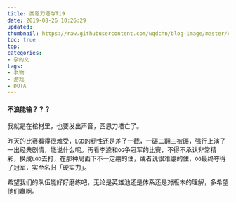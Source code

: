 ```yaml
---
title: 西恩刀塔与Ti9
date: 2019-08-26 10:26:29
updated: 
thumbnail: https://raw.githubusercontent.com/wqdchn/blog-image/master/cn-dota-best-dota/cn-dota-best-dota.jpg
toc: true
top: 
categories: 
- 杂的文
tags:
- 老物
- 游戏
- DOTA
---
```

<!-- more -->
#### 不浪能输？？？

我就是在棺材里，也要发出声音，西恩刀塔亡了。

昨天的比赛看得很难受，`LGD`的韧性还是差了一截，一碾二翻三被碾，强行上演了一出经典剧情，能说什么呢。再看李逵和`OG`争冠军的比赛，不得不承认非常精彩，换成`LGD`去打，在那种局面下不一定绷的住，或者说很难绷的住，`OG`最终夺得了冠军，实至名归「硬实力」。

希望我们的队伍能好好磨练吧，无论是英雄池还是体系还是对版本的理解，多希望他们赢啊。
